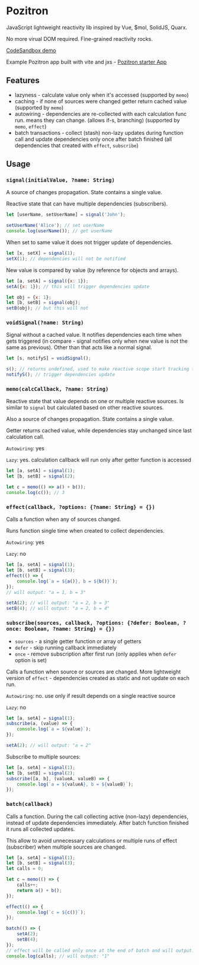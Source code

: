 # Pozitron
JavaScript lightweight reactivity lib inspired by Vue, $mol, SolidJS, Quarx.

No more virual DOM required. Fine-grained reactivity rocks.

[CodeSandbox demo](https://codesandbox.io/p/sandbox/pozitron-jsx-app-demo-7hfx7g)

Example Pozitron app built with vite and jxs - [Pozitron starter App](https://github.com/NesCafe62/vite-pozitron-starter)

## Features
* lazyness - calculate value only when it's accessed (supported by `memo`)
* caching - if none of sources were changed getter return cached value (supported by `memo`)
* autowiring - dependencies are re-collected with each calculation func run. means they can change. (allows if-s, branching) (supported by `memo`, `effect`)
* batch transactions - collect (stash) non-lazy updates during function call and update dependencies only once after batch finished (all dependencies that created with `effect`, `subscribe`)

## Usage

### `signal(initialValue, ?name: String)`
A source of changes propagation. State contains a single value.

Reactive state that can have multiple dependencies (subscribers).

```js
let [userName, setUserName] = signal('John');

setUserName('Alice'); // set userName
console.log(userName()); // get userName
```

When set to same value it does not trigger update of dependencies.
```js
let [x, setX] = signal(1);
setX(1); // dependencies will not be notified
```

New value is compared by value (by reference for objects and arrays).
```js
let [a, setA] = signal({x: 1});
setA({x: 1}); // this will trigger dependencies update

let obj = {x: 1};
let [b, setB] = signal(obj);
setB(obj); // but this will not
```


### `voidSignal(?name: String)`
Signal without a cached value. It notifies dependencies each time when gets triggered (in compare - signal notifies only when new value is not the same as previous). Other than that acts like a normal signal.

```js
let [s, notifyS] = voidSignal();

s(); // returns undefined, used to make reactive scope start tracking this signal
notifyS(); // trigger dependencies update
```



### `memo(calcCallback, ?name: String)`
Reactive state that value depends on one or multiple reactive sources. Is similar to `signal` but calculated based on other reactive sources.

Also a source of changes propagation. State contains a single value.

Getter returns cached value, while dependencies stay unchanged since last calculation call.

`Autowiring`: yes

`Lazy`: yes. calculation callback will run only after getter function is accessed

```js
let [a, setA] = signal(1);
let [b, setB] = signal(2);

let c = memo(() => a() + b());
console.log(c()); // 3
```



### `effect(callback, ?options: {?name: String} = {})`
Calls a function when any of sources changed.

Runs function single time when created to collect dependencies.

`Autowiring`: yes

`Lazy`: no
```js
let [a, setA] = signal(1);
let [b, setB] = signal(3);
effect(() => {
    console.log(`a = ${a()}, b = ${b()}`);
});
// will output: "a = 1, b = 3"

setA(2); // will output: "a = 2, b = 3"
setB(4); // will output: "a = 2, b = 4"
```



### `subscribe(sources, callback, ?options: {?defer: Boolean, ?once: Boolean, ?name: String} = {})`

* `sources` - a single getter function or array of getters
* `defer` - skip running callback immediately
* `once` - remove subscription after first run (only applies when `defer` option is set)

Calls a function when source or sources are changed. More lightweight version of `effect` - dependencies created as static and not update on each run.

`Autowiring`: no. use only if result depends on a single reactive source

`Lazy`: no
```js
let [a, setA] = signal(1);
subscribe(a, (value) => {
    console.log(`a = ${value}`);
});

setA(2); // will output: "a = 2"
```

Subscribe to multiple sources:
```js
let [a, setA] = signal(1);
let [b, setB] = signal(2);
subscribe([a, b], (valueA, valueB) => {
    console.log(`a = ${valueA}, b = ${valueB}`);
});
```



### `batch(callback)`
Calls a function. During the call collecting active (non-lazy) dependencies, instead of update dependencies immediately. After batch function finished it runs all collected updates.

This allow to avoid unnecessary calculations or multiple runs of effect (subscriber) when multiple sources are changed.
```js
let [a, setA] = signal(1);
let [b, setB] = signal(3);
let calls = 0;

let c = memo(() => {
    calls++;
    return a() + b();
});

effect(() => {
    console.log(`c = ${c()}`);
});

batch(() => {
    setA(2);
    setB(4);
});
// effect will be called only once at the end of batch and will output: "c = 6"
console.log(calls); // will output: "1"
```
